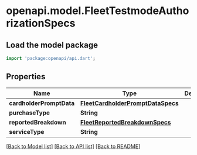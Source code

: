 # openapi.model.FleetTestmodeAuthorizationSpecs

## Load the model package
```dart
import 'package:openapi/api.dart';
```

## Properties
Name | Type | Description | Notes
------------ | ------------- | ------------- | -------------
**cardholderPromptData** | [**FleetCardholderPromptDataSpecs**](FleetCardholderPromptDataSpecs.md) |  | [optional] 
**purchaseType** | **String** |  | [optional] 
**reportedBreakdown** | [**FleetReportedBreakdownSpecs**](FleetReportedBreakdownSpecs.md) |  | [optional] 
**serviceType** | **String** |  | [optional] 

[[Back to Model list]](../README.md#documentation-for-models) [[Back to API list]](../README.md#documentation-for-api-endpoints) [[Back to README]](../README.md)


